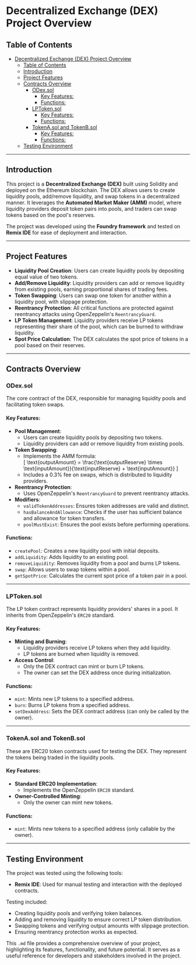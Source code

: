# Decentralized Exchange (DEX) Project Overview

## Table of Contents
- [Decentralized Exchange (DEX) Project Overview](#decentralized-exchange-dex-project-overview)
  - [Table of Contents](#table-of-contents)
  - [Introduction](#introduction)
  - [Project Features](#project-features)
  - [Contracts Overview](#contracts-overview)
    - [ODex.sol](#odexsol)
      - [Key Features:](#key-features)
      - [Functions:](#functions)
    - [LPToken.sol](#lptokensol)
      - [Key Features:](#key-features-1)
      - [Functions:](#functions-1)
    - [TokenA.sol and TokenB.sol](#tokenasol-and-tokenbsol)
      - [Key Features:](#key-features-2)
      - [Functions:](#functions-2)
  - [Testing Environment](#testing-environment)

---

## Introduction

This project is a **Decentralized Exchange (DEX)** built using Solidity and deployed on the Ethereum blockchain. The DEX allows users to create liquidity pools, add/remove liquidity, and swap tokens in a decentralized manner. It leverages the **Automated Market Maker (AMM)** model, where liquidity providers deposit token pairs into pools, and traders can swap tokens based on the pool's reserves.

The project was developed using the **Foundry framework** and tested on **Remix IDE** for ease of deployment and interaction.

---

## Project Features

- **Liquidity Pool Creation**: Users can create liquidity pools by depositing equal value of two tokens.
- **Add/Remove Liquidity**: Liquidity providers can add or remove liquidity from existing pools, earning proportional shares of trading fees.
- **Token Swapping**: Users can swap one token for another within a liquidity pool, with slippage protection.
- **Reentrancy Protection**: All critical functions are protected against reentrancy attacks using OpenZeppelin's `ReentrancyGuard`.
- **LP Token Management**: Liquidity providers receive LP tokens representing their share of the pool, which can be burned to withdraw liquidity.
- **Spot Price Calculation**: The DEX calculates the spot price of tokens in a pool based on their reserves.

---

## Contracts Overview

### ODex.sol

The core contract of the DEX, responsible for managing liquidity pools and facilitating token swaps.

#### Key Features:
- **Pool Management**:
  - Users can create liquidity pools by depositing two tokens.
  - Liquidity providers can add or remove liquidity from existing pools.
- **Token Swapping**:
  - Implements the AMM formula:  
    \[
    \text{outputAmount} = \frac{\text{outputReserve} \times \text{inputAmount}}{\text{inputReserve} + \text{inputAmount}}
    \]
  - Includes a 0.3% fee on swaps, which is distributed to liquidity providers.
- **Reentrancy Protection**:
  - Uses OpenZeppelin's `ReentrancyGuard` to prevent reentrancy attacks.
- **Modifiers**:
  - `validTokenAddresses`: Ensures token addresses are valid and distinct.
  - `hasBalanceAndAllowance`: Checks if the user has sufficient balance and allowance for token transfers.
  - `poolMustExist`: Ensures the pool exists before performing operations.

#### Functions:
- `createPool`: Creates a new liquidity pool with initial deposits.
- `addLiquidity`: Adds liquidity to an existing pool.
- `removeLiquidity`: Removes liquidity from a pool and burns LP tokens.
- `swap`: Allows users to swap tokens within a pool.
- `getSpotPrice`: Calculates the current spot price of a token pair in a pool.

---

### LPToken.sol

The LP token contract represents liquidity providers' shares in a pool. It inherits from OpenZeppelin's `ERC20` standard.

#### Key Features:
- **Minting and Burning**:
  - Liquidity providers receive LP tokens when they add liquidity.
  - LP tokens are burned when liquidity is removed.
- **Access Control**:
  - Only the DEX contract can mint or burn LP tokens.
  - The owner can set the DEX address once during initialization.

#### Functions:
- `mint`: Mints new LP tokens to a specified address.
- `burn`: Burns LP tokens from a specified address.
- `setDexAddress`: Sets the DEX contract address (can only be called by the owner).

---

### TokenA.sol and TokenB.sol

These are ERC20 token contracts used for testing the DEX. They represent the tokens being traded in the liquidity pools.

#### Key Features:
- **Standard ERC20 Implementation**:
  - Implements the OpenZeppelin `ERC20` standard.
- **Owner-Controlled Minting**:
  - Only the owner can mint new tokens.

#### Functions:
- `mint`: Mints new tokens to a specified address (only callable by the owner).

---

## Testing Environment

The project was tested using the following tools:

- **Remix IDE**: Used for manual testing and interaction with the deployed contracts.

Testing included:
- Creating liquidity pools and verifying token balances.
- Adding and removing liquidity to ensure correct LP token distribution.
- Swapping tokens and verifying output amounts with slippage protection.
- Ensuring reentrancy protection works as expected.



This `.md` file provides a comprehensive overview of your project, highlighting its features, functionality, and future potential. It serves as a useful reference for developers and stakeholders involved in the project.